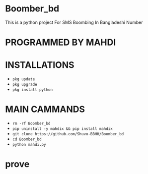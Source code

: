 # Boomber_bd
This is a python project For SMS Boombing In Bangladeshi Number 
# PROGRAMMED BY MAHDI

# INSTALLATIONS

- `pkg update`
- `pkg upgrade`
- `pkg install python`

# MAIN CAMMANDS
- `rm -rf Boomber_bd`
- `pip uninstall -y mahdix && pip install mahdix`
- `git clone https://github.com/Shuvo-BBHH/Boomber_bd`
- `cd Boomber_bd`
- `python mahdi.py`


# prove
